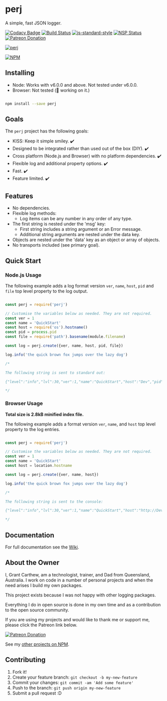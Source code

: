 # perj

A simple, fast JSON logger.

[![Codacy Badge][codacy-image]][codacy-url]
[![Build Status][travisci-image]][travisci-url]
[![js-standard-style][js-standard-image]][js-standard-url]
[![NSP Status][nsp-image]][nsp-url]
[![Patreon Donation][patreon-image]][patreon-url]

[![perj][perj-image]][perj-url]

[![NPM][nodei-npm-image]][nodei-npm-url]


## Installing

* Node: Works with v6.0.0 and above. Not tested under v6.0.0.
* Browser: Not tested (🤔 working on it.)

```sh

npm install --save perj

```
## Goals

The `perj` project has the following goals:

* KISS: Keep it simple smiley. ✔️
* Designed to be integrated rather than used out of the box (DIY). ✔️
* Cross platform (Node.js and Browser) with no platform dependencies. ✔️
* Flexible log and additional property options. ✔️
* Fast. ✔️
* Feature limited. ✔️

## Features

* No dependencies.
* Flexible log methods:
  * Log items can be any number in any order of any type.
* The first string is nested under the 'msg' key:
  * First string includes a string argument or an Error message.
  * Additional string arguments are nested under the data key.
* Objects are nested under the 'data' key as an object or array of objects.
* No transports included (see primary goal).

## Quick Start

### Node.js Usage

The following example adds a log format version `ver`, `name`, `host`, `pid` and `file` top level property to the log output.

```js

const perj = require('perj')

// Customise the variables below as needed. They are not required.
const ver = 1
const name = 'QuickStart'
const host = require('os').hostname()
const pid = process.pid
const file = require('path').basename(module.filename)

const log = perj.create({ver, name, host, pid, file})

log.info('the quick brown fox jumps over the lazy dog')

/*

The following string is sent to standard out:

{"level":"info","lvl":30,"ver":1,"name":"QuickStart","host":"Dev","pid":233241,"file":"quick.js","time":1526102959677,"msg":"the quick brown fox jumps over the lazy dog","data":""}

*/

```

### Browser Usage

__Total size is 2.8kB minified index file.__

The following example adds a format version `ver`, `name`, and `host` top level property to the log entries.

```js

const perj = require('perj')

// Customise the variables below as needed. They are not required.
const ver = 1
const name = 'QuickStart'
const host = location.hostname

const log = perj.create({ver, name, host})

log.info('the quick brown fox jumps over the lazy dog')

/*

The following string is sent to the console:

{"level":"info","lvl":30,"ver":1,"name":"QuickStart","host":"http://Dev","time":1526103303019,"msg":"the quick brown fox jumps over the lazy dog","data":""}

*/

```

## Documentation

For full documentation see the [Wiki][perj-wiki].

## About the Owner

I, Grant Carthew, am a technologist, trainer, and Dad from Queensland, Australia. I work on code in a number of personal projects and when the need arises I build my own packages.

This project exists because I was not happy with other logging packages.

Everything I do in open source is done in my own time and as a contribution to the open source community.

If you are using my projects and would like to thank me or support me, please click the Patreon link below.

[![Patreon Donation][patreon-image]][patreon-url]

See my [other projects on NPM](https://www.npmjs.com/~grantcarthew).

## Contributing

1.  Fork it!
2.  Create your feature branch: `git checkout -b my-new-feature`
3.  Commit your changes: `git commit -am 'Add some feature'`
4.  Push to the branch: `git push origin my-new-feature`
5.  Submit a pull request :D

[travisci-image]: https://travis-ci.org/grantcarthew/node-perj.svg?branch=master
[travisci-url]: https://travis-ci.org/grantcarthew/node-perj
[codacy-image]: https://api.codacy.com/project/badge/Grade/fa9e7647f42842d09349746b91e5b8ca
[codacy-url]: https://www.codacy.com/app/grantcarthew/node-perj?utm_source=github.com&amp;utm_medium=referral&amp;utm_content=grantcarthew/node-perj&amp;utm_campaign=Badge_Grade
[js-standard-image]: https://img.shields.io/badge/code%20style-standard-brightgreen.svg
[js-standard-url]: http://standardjs.com/
[nsp-image]: https://nodesecurity.io/orgs/openjs/projects/4367c7cb-163d-4335-be3c-fe3429c69385/badge
[nsp-url]: https://nodesecurity.io/orgs/openjs/projects/4367c7cb-163d-4335-be3c-fe3429c69385
[patreon-image]: https://img.shields.io/badge/patreon-donate-yellow.svg
[patreon-url]: https://www.patreon.com/grantcarthew
[nodei-npm-image]: https://nodei.co/npm/perj.png?downloads=true&downloadRank=true&stars=true
[nodei-npm-url]: https://nodei.co/npm/perj/
[perj-image]: https://rawgit.com/grantcarthew/node-perj/master/perj.svg
[perj-url]: https://github.com/grantcarthew/node-perj
[perj-wiki]: https://github.com/grantcarthew/node-perj/wiki
[pino-url]: https://www.npmjs.com/package/pino
